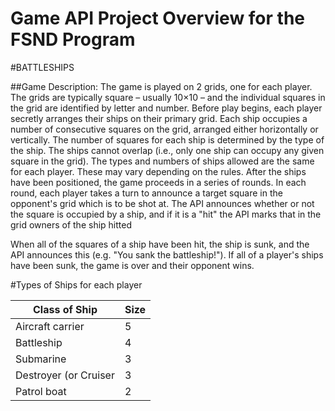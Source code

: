 # Game API Project Overview for the FSND Program

#BATTLESHIPS


##Game Description:
The game is played on 2 grids, one for each player. The grids are typically square – usually 10×10 – 
and the individual squares in the grid are identified by letter and number. 
Before play begins, each player secretly arranges their ships on their primary grid. 
Each ship occupies a number of consecutive squares on the grid, arranged either horizontally or vertically. 
The number of squares for each ship is determined by the type of the ship. 
The ships cannot overlap (i.e., only one ship can occupy any given square in the grid). 
The types and numbers of ships allowed are the same for each player. 
These may vary depending on the rules.
After the ships have been positioned, the game proceeds in a series of rounds. 
In each round, each player takes a turn to announce a target square in the opponent's grid which is to be shot at. 
The API announces whether or not the square is occupied by a ship, and if it is a "hit" the API marks that in the grid owners of the ship hitted

When all of the squares of a ship have been hit, the ship is sunk, and the API announces this 
(e.g. "You sank the battleship!"). If all of a player's ships have been sunk, the game is over and their opponent wins.



#Types of Ships for each player

| Class of Ship        | Size          |
|----------------------|---------------|
| Aircraft carrier     | 5             |
| Battleship           | 4             |
| Submarine            | 3             |
| Destroyer (or Cruiser| 3             |
| Patrol boat          | 2             |

